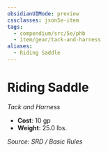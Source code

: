 ```yaml
---
obsidianUIMode: preview
cssclasses: json5e-item
tags:
  - compendium/src/5e/phb
  - item/gear/tack-and-harness
aliases:
  - Riding Saddle
---
```

# Riding Saddle
*Tack and Harness*  

- **Cost**: 10 gp
- **Weight**: 25.0 lbs.

*Source: SRD / Basic Rules*